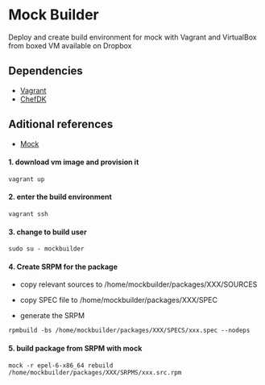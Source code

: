 Mock Builder
========================

Deploy and create build environment for mock with Vagrant and VirtualBox from boxed VM available on Dropbox

## Dependencies

- [Vagrant](https://www.vagrantup.com/)
- [ChefDK](https://downloads.chef.io/chef-dk/)

## Aditional references

- [Mock](https://fedoraproject.org/wiki/Mock?rd=Subprojects/Mock)



#### 1. download vm image and provision it

```
vagrant up
```

#### 2. enter the build environment

```
vagrant ssh
```

#### 3. change to build user

```
sudo su - mockbuilder
```


#### 4. Create SRPM for the package

* copy relevant sources to /home/mockbuilder/packages/XXX/SOURCES

* copy SPEC file to /home/mockbuilder/packages/XXX/SPEC

* generate the SRPM
```
rpmbuild -bs /home/mockbuilder/packages/XXX/SPECS/xxx.spec --nodeps
```


#### 5. build package from SRPM with mock

```
mock -r epel-6-x86_64 rebuild /home/mockbuilder/packages/XXX/SRPMS/xxx.src.rpm
```
